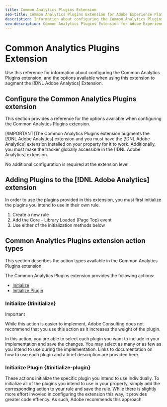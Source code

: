 ```yaml
---
title: Common Analytics Plugins Extension
seo-title: Common Analytics Plugins Extension for Adobe Experience Platform Launch
description: Information about configuring the Common Analytics Plugins extension, and the options available when using this extension to augment the [!DNL Adobe Analytics] Extension.
seo-description: Common Analytics Plugins Extension for Adobe Experience Platform Launch
---
```


# Common Analytics Plugins Extension

Use this reference for information about configuring the Common Analytics Plugins extension, and the options available when using this extension to augment the [!DNL Adobe Analytics] Extension.

## Configure the Common Analytics Plugins extension

This section provides a reference for the options available when configuring the Common Analytics Plugins extension.

[!IMPORTANT]The Common Analytics Plugins extension augments the [!DNL Adobe Analytics] extension and you must have the [!DNL Adobe Analytics] extension installed on your property for it to work. Additionally, you must make the tracker globally accessible in the [!DNL Adobe Analytics] extension.

No additional configuration is required at the extension level.

## Adding Plugins to the [!DNL Adobe Analytics] extension

In order to use the plugins provided in this extension, you must first initialize the plugins you intend to use in their own rule.

1. Create a new rule
1. Add the Core - Library Loaded (Page Top) event
1. Use either of the initialization methods below

## Common Analytics Plugins extension action types

This section describes the action types available in the Common Analytics Plugins extension.

The Common Analytics Plugins extension provides the following actions:

* [Initialize](common-analytics-plugins-extension.md#initialize)
* [Initialize Plugin](common-analytics-plugins-extension.md#initialize-plugin)

### Initialize {#initialize}

>[!IMPORTANT]
>While this action is easier to implement, Adobe Consulting does not recommend that you use this action as it increases the weight of the plugin.

In this action, you are able to select each plugin you want to include in your implementation and save the changes. You may select as many or as few as you intend to use during the implementation. Links to documentation on how to use each plugin and a brief description are provided here.

### Initialize Plugin {#initialize-plugin}

These actions initialize the specific plugin you intend to use individually. To initialize all of the plugins you intend to use in your property, simply add the corresponding action to your rule and save the rule. While there is slightly more effort invovled in configuring the extension this way, it provides greater code effiency. As such, Adobe recommends this approach.

